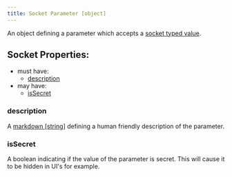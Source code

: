 ```yaml
---
title: Socket Parameter [object]
---
```


An object defining a parameter which accepts a [socket typed value](../../../../types/socket.md).

## Socket Properties:
- must have:
  - [description](#description)
- may have:
  - [isSecret](#issecret)

### description
A [markdown [string]](../markdown.md) defining a human friendly description of the parameter.

### isSecret
A boolean indicating if the value of the parameter is secret. This will cause it to be hidden in UI's for example. 
